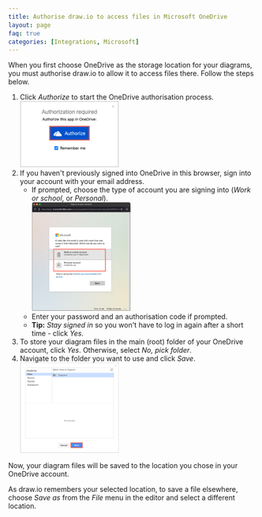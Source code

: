 ```yaml
---
title: Authorise draw.io to access files in Microsoft OneDrive
layout: page
faq: true
categories: [Integrations, Microsoft]
---
```


When you first choose OneDrive as the storage location for your diagrams, you must authorise draw.io to allow it to access files there. Follow the steps below. 

1. Click _Authorize_ to start the OneDrive authorisation process. 
<br /><img src="/assets/img/blog/onedrive-authorise.png" style="width=100%;max-width:200px;height:auto;" alt="Start the OneDrive authorisation process">
2. If you haven't previously signed into OneDrive in this browser, sign into your account with your email address.
   * If prompted, choose the type of account you are signing into (_Work or school_, or _Personal_).
  <br /><img src="/assets/img/blog/onedrive-select-account-type.png" style="width=100%;max-width:200px;height:auto;" alt="Select the OneDrive account type in which you want to store your diagram files">
   * Enter your password and an authorisation code if prompted.
   * **Tip:** _Stay signed in_ so you won't have to log in again after a short time - click _Yes_. 
3. To store your diagram files in the main (root) folder of your OneDrive account, click _Yes_. Otherwise, select _No, pick folder_.
4. Navigate to the folder you want to use and click _Save_.
<br /><img src="/assets/img/blog/onedrive-select-folder.png" style="width=100%;max-width:200px;height:auto;" alt="Select the folder in your OneDrive where you want to store your diagram files">

Now, your diagram files will be saved to the location you chose in your OneDrive account. 

As draw.io remembers your selected location, to save a file elsewhere, choose _Save as_ from the _File_ menu in the editor and select a different location.